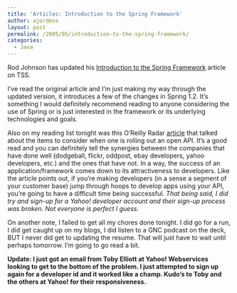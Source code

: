 ```yaml
---
title: 'Articles: Introduction to the Spring Framework'
author: ajordens
layout: post
permalink: /2005/05/introduction-to-the-spring-framework/
categories:
  - Java
---
```

Rod Johnson has updated his [Introduction to the Spring Framework][1] article on TSS.

I&#8217;ve read the original article and I&#8217;m just making my way through the updated version, it introduces a few of the changes in Spring 1.2. It&#8217;s something I would definitely recommend reading to anyone considering the use of Spring or is just interested in the framework or its underlying technologies and goals.

Also on my reading list tonight was this O&#8217;Reilly Radar [article][2] that talked about the items to consider when one is rolling out an open API. It&#8217;s a good read and you can definitely tell the synergies between the companies that have done well (dodgeball, flickr, oddpost, ebay developers, yahoo developers, etc.) and the ones that have not. In a way, the success of an application/framework comes down to its attractiveness to developers. Like the article points out, if you&#8217;re making developers (in a sense a segment of your customer base) jump through hoops to develop apps using your API, you&#8217;re going to have a difficult time being successful. *That being said, I did try and sign-up for a Yahoo! developer account and their sign-up process was broken. Not everyone is perfect I guess.*

On another note, I failed to get all my chores done tonight. I did go for a run, I did get caught up on my blogs, I did listen to a GNC podcast on the deck, BUT I never did get to updating the resume. That will just have to wait until perhaps tomorrow. I&#8217;m going to go read a bit.

**Update: I just got an email from Toby Elliott at Yahoo! Webservices looking to get to the bottom of the problem. I just attempted to sign up again for a developer id and it worked like a champ. Kudo&#8217;s to Toby and the others at Yahoo! for their responsiveness.**

 [1]: http://www.theserverside.com/articles/article.tss?l=SpringFramework
 [2]: http://radar.oreilly.com/archives/2005/05/web_services_es.html